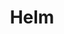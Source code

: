 ---
title: "Helm"
description: "Application management"
weight: 3
banner: "images/helm.png"
tags: [kubernetes, infrastructure]
categories: [kubernetes]
level: "beginner"
---